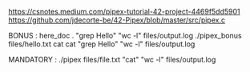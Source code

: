 https://csnotes.medium.com/pipex-tutorial-42-project-4469f5dd5901
https://github.com/jdecorte-be/42-Pipex/blob/master/src/pipex.c

BONUS :
here_doc . "grep Hello"  "wc -l" files/output.log
./pipex_bonus files/hello.txt cat cat  "grep Hello"  "wc -l" files/output.log

MANDATORY :
./pipex files/file.txt "cat" "wc -l" files/output.log